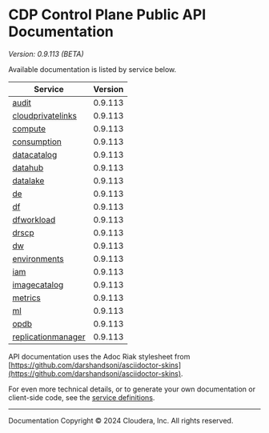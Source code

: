 # CDP Control Plane Public API Documentation

*Version: 0.9.113 (BETA)*

Available documentation is listed by service below.

| Service | Version |
| --- | --- |
| [audit](./audit/index.html) | 0.9.113 |
| [cloudprivatelinks](./cloudprivatelinks/index.html) | 0.9.113 |
| [compute](./compute/index.html) | 0.9.113 |
| [consumption](./consumption/index.html) | 0.9.113 |
| [datacatalog](./datacatalog/index.html) | 0.9.113 |
| [datahub](./datahub/index.html) | 0.9.113 |
| [datalake](./datalake/index.html) | 0.9.113 |
| [de](./de/index.html) | 0.9.113 |
| [df](./df/index.html) | 0.9.113 |
| [dfworkload](./dfworkload/index.html) | 0.9.113 |
| [drscp](./drscp/index.html) | 0.9.113 |
| [dw](./dw/index.html) | 0.9.113 |
| [environments](./environments/index.html) | 0.9.113 |
| [iam](./iam/index.html) | 0.9.113 |
| [imagecatalog](./imagecatalog/index.html) | 0.9.113 |
| [metrics](./metrics/index.html) | 0.9.113 |
| [ml](./ml/index.html) | 0.9.113 |
| [opdb](./opdb/index.html) | 0.9.113 |
| [replicationmanager](./replicationmanager/index.html) | 0.9.113 |

API documentation uses the Adoc Riak stylesheet from
[https://github.com/darshandsoni/asciidoctor-skins](https://github.com/darshandsoni/asciidoctor-skins).

For even more technical details, or to generate your own documentation or client-side code, see the
[service definitions](swagger/).

----

Documentation Copyright © 2024 Cloudera, Inc. All rights reserved.

